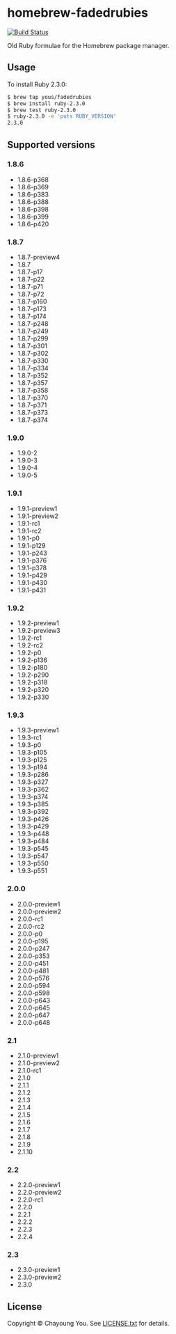 # homebrew-fadedrubies

[![Build Status](https://travis-ci.org/yous/homebrew-fadedrubies.svg?branch=master)](https://travis-ci.org/yous/homebrew-fadedrubies)

Old Ruby formulae for the Homebrew package manager.

## Usage

To install Ruby 2.3.0:

``` sh
$ brew tap yous/fadedrubies
$ brew install ruby-2.3.0
$ brew test ruby-2.3.0
$ ruby-2.3.0 -e 'puts RUBY_VERSION'
2.3.0
```

## Supported versions

### 1.8.6

- 1.8.6-p368
- 1.8.6-p369
- 1.8.6-p383
- 1.8.6-p388
- 1.8.6-p398
- 1.8.6-p399
- 1.8.6-p420

### 1.8.7

- 1.8.7-preview4
- 1.8.7
- 1.8.7-p17
- 1.8.7-p22
- 1.8.7-p71
- 1.8.7-p72
- 1.8.7-p160
- 1.8.7-p173
- 1.8.7-p174
- 1.8.7-p248
- 1.8.7-p249
- 1.8.7-p299
- 1.8.7-p301
- 1.8.7-p302
- 1.8.7-p330
- 1.8.7-p334
- 1.8.7-p352
- 1.8.7-p357
- 1.8.7-p358
- 1.8.7-p370
- 1.8.7-p371
- 1.8.7-p373
- 1.8.7-p374

### 1.9.0

- 1.9.0-2
- 1.9.0-3
- 1.9.0-4
- 1.9.0-5

### 1.9.1

- 1.9.1-preview1
- 1.9.1-preview2
- 1.9.1-rc1
- 1.9.1-rc2
- 1.9.1-p0
- 1.9.1-p129
- 1.9.1-p243
- 1.9.1-p376
- 1.9.1-p378
- 1.9.1-p429
- 1.9.1-p430
- 1.9.1-p431

### 1.9.2

- 1.9.2-preview1
- 1.9.2-preview3
- 1.9.2-rc1
- 1.9.2-rc2
- 1.9.2-p0
- 1.9.2-p136
- 1.9.2-p180
- 1.9.2-p290
- 1.9.2-p318
- 1.9.2-p320
- 1.9.2-p330

### 1.9.3

- 1.9.3-preview1
- 1.9.3-rc1
- 1.9.3-p0
- 1.9.3-p105
- 1.9.3-p125
- 1.9.3-p194
- 1.9.3-p286
- 1.9.3-p327
- 1.9.3-p362
- 1.9.3-p374
- 1.9.3-p385
- 1.9.3-p392
- 1.9.3-p426
- 1.9.3-p429
- 1.9.3-p448
- 1.9.3-p484
- 1.9.3-p545
- 1.9.3-p547
- 1.9.3-p550
- 1.9.3-p551

### 2.0.0

- 2.0.0-preview1
- 2.0.0-preview2
- 2.0.0-rc1
- 2.0.0-rc2
- 2.0.0-p0
- 2.0.0-p195
- 2.0.0-p247
- 2.0.0-p353
- 2.0.0-p451
- 2.0.0-p481
- 2.0.0-p576
- 2.0.0-p594
- 2.0.0-p598
- 2.0.0-p643
- 2.0.0-p645
- 2.0.0-p647
- 2.0.0-p648

### 2.1

- 2.1.0-preview1
- 2.1.0-preview2
- 2.1.0-rc1
- 2.1.0
- 2.1.1
- 2.1.2
- 2.1.3
- 2.1.4
- 2.1.5
- 2.1.6
- 2.1.7
- 2.1.8
- 2.1.9
- 2.1.10

### 2.2

- 2.2.0-preview1
- 2.2.0-preview2
- 2.2.0-rc1
- 2.2.0
- 2.2.1
- 2.2.2
- 2.2.3
- 2.2.4

### 2.3

- 2.3.0-preview1
- 2.3.0-preview2
- 2.3.0

## License

Copyright © Chayoung You. See [LICENSE.txt](LICENSE.txt) for details.
